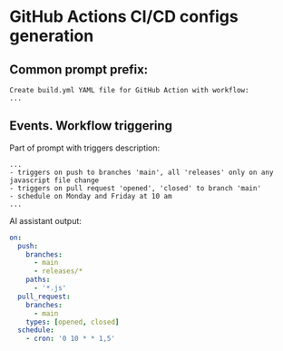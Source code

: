 # GitHub Actions CI/CD configs generation

## Common prompt prefix:

```
Create build.yml YAML file for GitHub Action with workflow:
...
```

## Events. Workflow triggering

Part of prompt with triggers description:

```
...
- triggers on push to branches 'main', all 'releases' only on any javascript file change
- triggers on pull request 'opened', 'closed' to branch 'main' 
- schedule on Monday and Friday at 10 am 
...
```

AI assistant output:

```yaml
on:
  push:
    branches:
      - main
      - releases/*
    paths:
      - '*.js'
  pull_request:
    branches:
      - main
    types: [opened, closed]
  schedule:
    - cron: '0 10 * * 1,5'
```